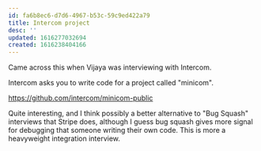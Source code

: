 ```yaml
---
id: fa6b8ec6-d7d6-4967-b53c-59c9ed422a79
title: Intercom project
desc: ''
updated: 1616277032694
created: 1616238404166
---
```


Came across this when Vijaya was interviewing with Intercom.

Intercom asks you to write code for a project called "minicom".

https://github.com/intercom/minicom-public

Quite interesting, and I think possibly a better alternative to "Bug Squash" interviews
that Stripe does, although I guess bug squash gives more signal for debugging that someone
writing their own code. This is more a heavyweight integration interview.
